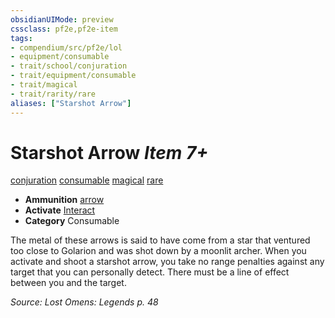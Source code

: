 ```yaml
---
obsidianUIMode: preview
cssclass: pf2e,pf2e-item
tags:
- compendium/src/pf2e/lol
- equipment/consumable
- trait/school/conjuration
- trait/equipment/consumable
- trait/magical
- trait/rarity/rare
aliases: ["Starshot Arrow"]
---
```

# Starshot Arrow *Item 7+*  
[conjuration](conjuration.md)  [consumable](consumable.md)  [magical](magical.md)  [rare](rare.md)  

- **Ammunition** [arrow](arrow.md)
- **Activate** [Interact](interact.md)
- **Category** Consumable

The metal of these arrows is said to have come from a star that ventured too close to Golarion and was shot down by a moonlit archer. When you activate and shoot a starshot arrow, you take no range penalties against any target that you can personally detect. There must be a line of effect between you and the target.

*Source: Lost Omens: Legends p. 48*